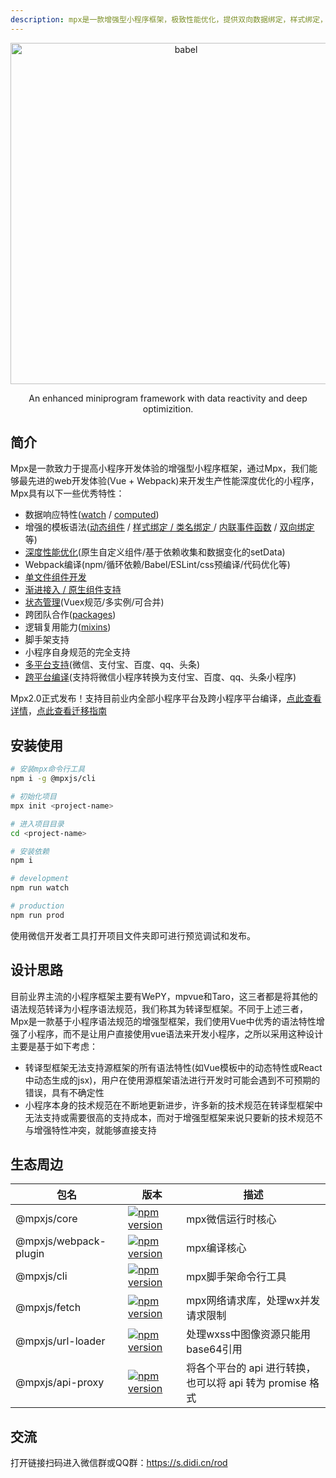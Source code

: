 ```yaml
---
description: mpx是一款增强型小程序框架，极致性能优化，提供双向数据绑定，样式绑定，方法内联传参等方便开发者使用的特性。
---
```


<p align="center">
  <a href="https://didi.github.io/mpx/">
    <img alt="babel" src="https://dpubstatic.udache.com/static/dpubimg/34b5079c-0399-406d-8d2e-b8624678f7ff.png" width="546">
  </a>
</p>

<p align="center">
    An enhanced miniprogram framework with data reactivity and deep optimizition.
</p>

## 简介

Mpx是一款致力于提高小程序开发体验的增强型小程序框架，通过Mpx，我们能够最先进的web开发体验(Vue + Webpack)来开发生产性能深度优化的小程序，Mpx具有以下一些优秀特性：
* 数据响应特性([watch](single/script-enhance.md#watch) / [computed](single/script-enhance.md#computed))
* 增强的模板语法([动态组件](single/template-enhance.md#动态组件) / [样式绑定 / 类名绑定 ](single/template-enhance.md#class与style绑定) / [内联事件函数](single/template-enhance.md#内联事件绑定) / [双向绑定](single/template-enhance.md#双向绑定) 等)
* [深度性能优化](understanding/understanding.html#数据响应与性能优化)(原生自定义组件/基于依赖收集和数据变化的setData)
* Webpack编译(npm/循环依赖/Babel/ESLint/css预编译/代码优化等)
* [单文件组件开发](single/what-is-single-file.md)
* [渐进接入 / 原生组件支持](progressive.md)
* [状态管理](store/index.md#数据管理)(Vuex规范/多实例/可合并)
* 跨团队合作([packages](single/json-enhance.md#packages))
* 逻辑复用能力([mixins](single/script-enhance.md#mixins))
* 脚手架支持
* 小程序自身规范的完全支持
* [多平台支持](platform.md#多平台支持)(微信、支付宝、百度、qq、头条)
* [跨平台编译](platform.md#跨平台编译)(支持将微信小程序转换为支付宝、百度、qq、头条小程序)

Mpx2.0正式发布！支持目前业内全部小程序平台及跨小程序平台编译，[点此查看详情](https://github.com/didi/mpx/releases/tag/v2.0.0)，[点此查看迁移指南](migrate.md)

## 安装使用

```bash
# 安装mpx命令行工具
npm i -g @mpxjs/cli

# 初始化项目
mpx init <project-name>

# 进入项目目录
cd <project-name>

# 安装依赖
npm i

# development
npm run watch

# production
npm run prod
```

使用微信开发者工具打开项目文件夹即可进行预览调试和发布。

## 设计思路

目前业界主流的小程序框架主要有WePY，mpvue和Taro，这三者都是将其他的语法规范转译为小程序语法规范，我们称其为转译型框架。不同于上述三者，Mpx是一款基于小程序语法规范的增强型框架，我们使用Vue中优秀的语法特性增强了小程序，而不是让用户直接使用vue语法来开发小程序，之所以采用这种设计主要是基于如下考虑：

- 转译型框架无法支持源框架的所有语法特性(如Vue模板中的动态特性或React中动态生成的jsx)，用户在使用源框架语法进行开发时可能会遇到不可预期的错误，具有不确定性
- 小程序本身的技术规范在不断地更新进步，许多新的技术规范在转译型框架中无法支持或需要很高的支持成本，而对于增强型框架来说只要新的技术规范不与增强特性冲突，就能够直接支持

## 生态周边

|包名|版本|描述|
|-----|----|----|
|@mpxjs/core|[![npm version](https://badge.fury.io/js/%40mpxjs%2Fcore.svg)](https://badge.fury.io/js/%40mpxjs%2Fcore)|mpx微信运行时核心|
|@mpxjs/webpack-plugin|[![npm version](https://badge.fury.io/js/%40mpxjs%2Fwebpack-plugin.svg)](https://badge.fury.io/js/%40mpxjs%2Fwebpack-plugin)|mpx编译核心|
|@mpxjs/cli|[![npm version](https://badge.fury.io/js/%40mpxjs%2Fcli.svg)](https://badge.fury.io/js/%40mpxjs%2Fcli)|mpx脚手架命令行工具|
|@mpxjs/fetch|[![npm version](https://badge.fury.io/js/%40mpxjs%2Ffetch.svg)](https://badge.fury.io/js/%40mpxjs%2Ffetch)|mpx网络请求库，处理wx并发请求限制|
|@mpxjs/url-loader|[![npm version](https://badge.fury.io/js/%40mpxjs%2Furl-loader.svg)](https://badge.fury.io/js/%40mpxjs%2Furl-loader)|处理wxss中图像资源只能用base64引用|
|@mpxjs/api-proxy|[![npm version](https://badge.fury.io/js/%40mpxjs%2Fapi-proxy.svg)](https://badge.fury.io/js/%40mpxjs%2Fapi-proxy)|将各个平台的 api 进行转换，也可以将 api 转为 promise 格式|

## 交流

打开链接扫码进入微信群或QQ群：https://s.didi.cn/rod
